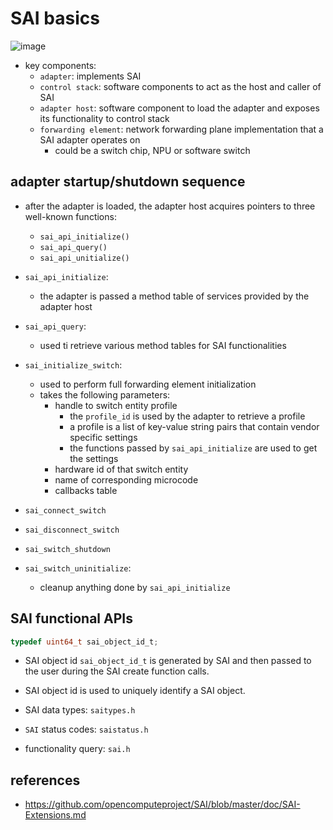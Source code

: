 # SAI basics

![image](https://github.com/lolyu/aoi/assets/35479537/326e78b9-69d7-4c2a-8df3-5ccdbf6cf6f4)
* key components:
    * `adapter`: implements SAI
    * `control stack`: software components to act as the host and caller of SAI
    * `adapter host`: software component  to load the adapter and exposes its functionality to control stack
    * `forwarding element`: network forwarding plane implementation that a SAI adapter operates on
        * could be a switch chip, NPU or software switch

## adapter startup/shutdown sequence
* after the adapter is loaded, the adapter host acquires pointers to three well-known functions:
    * `sai_api_initialize()`
    * `sai_api_query()`
    * `sai_api_unitialize()`

* `sai_api_initialize`:
    * the adapter is passed a method table of services provided by the adapter host

* `sai_api_query`:
    * used ti retrieve various method tables for SAI functionalities

* `sai_initialize_switch`:
    * used to perform full forwarding element initialization
    * takes the following parameters:
        * handle to switch entity profile
            * the `profile_id` is used by the adapter to retrieve a profile
            * a profile is a list of key-value string pairs that contain vendor specific settings
            * the functions passed by `sai_api_initialize` are used to get the settings
        * hardware id of that switch entity
        * name of corresponding microcode
        * callbacks table

* `sai_connect_switch`
* `sai_disconnect_switch`
* `sai_switch_shutdown`
* `sai_switch_uninitialize`:
    * cleanup anything done by `sai_api_initialize`

## SAI functional APIs

```c
typedef uint64_t sai_object_id_t;
```
* SAI object id `sai_object_id_t` is generated by SAI and then passed to the user during the SAI create function calls.
* SAI object id is used to uniquely identify a SAI object.

* SAI data types: `saitypes.h`
* `SAI` status codes: `saistatus.h`
* functionality query: `sai.h`

## references
* https://github.com/opencomputeproject/SAI/blob/master/doc/SAI-Extensions.md
